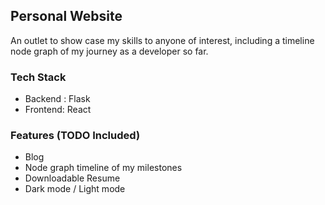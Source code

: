 ## Personal Website
An outlet to show case my skills to anyone of interest, including a timeline node graph of my journey as a developer so far. 

### Tech Stack
- Backend : Flask
- Frontend: React

### Features (TODO Included)
- Blog
- Node graph timeline of my milestones
- Downloadable Resume
- Dark mode / Light mode